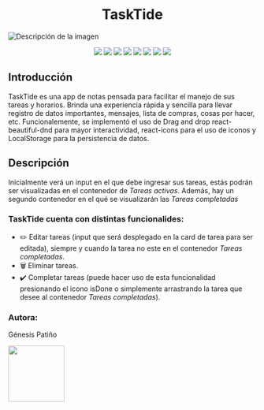 <h1 align="center">TaskTide</h1>
<image src="src/images/tasktideImag.png" alt="Descripción de la imagen"></image>
<p align="center">
   <img src="https://img.shields.io/badge/vite-%23646CFF.svg?style=for-the-badge&logo=vite&logoColor=white">
   <img src="https://img.shields.io/badge/node.js-6DA55F?style=for-the-badge&logo=node.js&logoColor=white">
   <img src="https://img.shields.io/badge/react-%2320232a.svg?style=for-the-badge&logo=react&logoColor=%2361DAFB">
   <img src="https://img.shields.io/badge/nestjs-%23E0234E.svg?style=for-the-badge&logo=nestjs&logoColor=white">
   <img src="https://img.shields.io/badge/typescript-%23007ACC.svg?style=for-the-badge&logo=typescript&logoColor=white">
   <img src="https://img.shields.io/badge/Linux-FCC624?style=for-the-badge&logo=linux&logoColor=black">
   <img src="https://img.shields.io/badge/netlify-%23000000.svg?style=for-the-badge&logo=netlify&logoColor=#00C7B7">
   <img src="https://img.shields.io/badge/Visual%20Studio%20Code-0078d7.svg?style=for-the-badge&logo=visual-studio-code&logoColor=white">
</p>
<h2>Introducción</h2>

<p>TaskTide es una app de notas pensada para facilitar el manejo de sus tareas y horarios.
Brinda una experiencia rápida y sencilla para llevar registro de datos importantes, mensajes, lista de compras, cosas por hacer, etc.
Funcionalemente, se implementó el uso de Drag and drop react-beautiful-dnd para mayor interactividad, react-icons para el uso de iconos y LocalStorage para la persistencia de datos.<p>

<h2>Descripción</h2>

<p>Inicialmente verá un input en el que debe ingresar sus tareas, estás podrán ser visualizadas en el contenedor de <em>Tareas activas</em>. Además, hay un segundo contenedor en el qué se visualizarán las <em>Tareas completadas</em></p>

<h3>TaskTide cuenta con distintas funcionalides:</h3>

<ul>
  <li> ✏️ Editar tareas (input que será desplegado en la card de tarea para ser editada), siempre y cuando la tarea no este en el contenedor <em>Tareas completadas</em>.</li>
  <li> 🗑️ Eliminar tareas.</li>
  <li> ✔️ Completar tareas (puede hacer uso de esta funcionalidad presionando el icono isDone o simplemente arrastrando la tarea que desee al contenedor <em>Tareas completadas</em>).</li>
</ul>

<h3>Autora:</h3><p>Génesis Patiño</p>
	<img src="https://avatars.githubusercontent.com/u/62777013?v=4" height="114" width="114" class="avatar">
